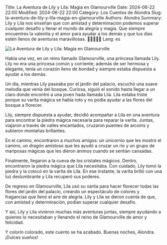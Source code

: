 Title: La Aventura de Lily y Lila: Magia en Glamourville
Date: 2024-06-22 22:00
Modified: 2024-06-22 22:00
Category: Los Cuentos de Alondra
Slug: la-aventura-de-lily-y-lila-magia-en-glamourville
Authors: Alondra
Summary: Lily y Lila nos enseñan que con amistad y determinación podemos superar cualquier desafío y llenar el mundo de alegría y magia. Que siempre encuentres la valentía y el amor para ayudar a los demás y que tus días estén llenos de aventuras maravillosas. 🌟🧚‍♀️🦄✨
Lang: es

![La Aventura de Lily y Lila: Magia en Glamourville](theme/images/7_lily_y_lila.webp)

Había una vez, en un reino llamado Glamourville, una princesa llamada Lily. Lily no era una princesa común y corriente; además de ser hermosa y elegante, tenía un corazón lleno de bondad y siempre estaba dispuesta a ayudar a los demás.

Un día, mientras Lily paseaba por el jardín del palacio, escuchó una suave melodía que venía del bosque. Curiosa, siguió el sonido hasta llegar a un claro donde encontró a una joven hada llamada Lila. Lila estaba triste porque su varita mágica se había roto y no podía ayudar a las flores del bosque a florecer.

Lily, siempre dispuesta a ayudar, decidió acompañar a Lila en una aventura para encontrar la piedra mágica necesaria para reparar la varita. Juntas, viajaron a través de valles encantados, cruzaron puentes de arcoíris y subieron montañas brillantes.

En el camino, encontraron a muchos amigos: un unicornio que les mostró el camino, un dragón amistoso que les ayudó a cruzar un río y un grupo de mariposas mágicas que les dieron ánimos cuando se sentían cansadas.

Finalmente, llegaron a la cueva de los cristales mágicos. Dentro, encontraron la piedra mágica que Lila necesitaba. Con cuidado, Lily tomó la piedra y la colocó en la varita de Lila. En ese instante, la varita brilló con una luz deslumbrante y Lila recuperó sus poderes.

De regreso en Glamourville, Lila usó su varita para hacer florecer todas las flores del jardín del palacio, creando un espectáculo de colores y fragancias que llenó el aire de alegría. Lily y Lila se dieron cuenta de que, con amistad y determinación, podían superar cualquier desafío.

Y así, Lily y Lila vivieron muchas más aventuras juntas, siempre ayudando a quienes lo necesitaban y llenando el reino de Glamourville de amor y felicidad.

Y colorín colorado, este cuento se ha acabado. Buenas noches, Alondra. ¡Dulces sueños!



